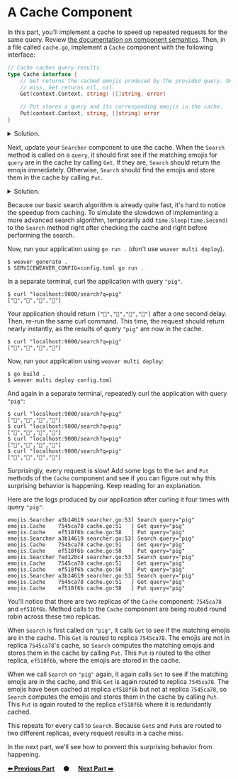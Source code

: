 # A Cache Component

In this part, you'll implement a cache to speed up repeated requests for the
same query. Review [the documentation on component
semantics][component_semantics]. Then, in a file called `cache.go`, implement a
`Cache` component with the following interface:

```go
// Cache caches query results.
type Cache interface {
    // Get returns the cached emojis produced by the provided query. On cache
    // miss, Get returns nil, nil.
    Get(context.Context, string) ([]string, error)

    // Put stores a query and its corresponding emojis in the cache.
    Put(context.Context, string, []string) error
}
```

<details>
<summary>Solution.</summary>

https://github.com/ServiceWeaver/workshops/blob/4eca79ebc6bfe3ef1225c965ec729db70f175994/07/cache.go#L15-L60
</details>

Next, update your `Searcher` component to use the cache. When the `Search`
method is called on a `query`, it should first see if the matching emojis for
`query` are in the cache by calling `Get`. If they are, `Search` should return
the emojis immediately. Otherwise, `Search` should find the emojis and store
them in the cache by calling `Put`.

<details>
<summary>Solution.</summary>

https://github.com/ServiceWeaver/workshops/blob/4eca79ebc6bfe3ef1225c965ec729db70f175994/07/searcher.go#L32-L36
https://github.com/ServiceWeaver/workshops/blob/4eca79ebc6bfe3ef1225c965ec729db70f175994/07/searcher.go#L41-L47
https://github.com/ServiceWeaver/workshops/blob/4eca79ebc6bfe3ef1225c965ec729db70f175994/07/searcher.go#L69-L72
</details>

Because our basic search algorithm is already quite fast, it's hard to notice
the speedup from caching. To simulate the slowdown of implementing a more
advanced search algorithm, temporarily add `time.Sleep(time.Second)` to the
`Search` method right after checking the cache and right before performing the
search.

Now, run your application using `go run .` (don't use `weaver multi deploy`).

```
$ weaver generate .
$ SERVICEWEAVER_CONFIG=config.toml go run .
```

In a separate terminal, curl the application with query `"pig"`.

```
$ curl "localhost:9000/search?q=pig"
["🐖","🐗","🐷","🐽"]
```

Your application should return `["🐖","🐗","🐷","🐽"]` after a one second delay.
Then, re-run the same curl command. This time, the request should return nearly
instantly, as the results of query `"pig"` are now in the cache.

```
$ curl "localhost:9000/search?q=pig"
["🐖","🐗","🐷","🐽"]
```

Now, run your application using `weaver multi deploy`:

```
$ go build .
$ weaver multi deploy config.toml
```

And again in a separate terminal, repeatedly curl the application with query
`"pig"`:

```
$ curl "localhost:9000/search?q=pig"
["🐖","🐗","🐷","🐽"]
$ curl "localhost:9000/search?q=pig"
["🐖","🐗","🐷","🐽"]
$ curl "localhost:9000/search?q=pig"
["🐖","🐗","🐷","🐽"]
$ curl "localhost:9000/search?q=pig"
["🐖","🐗","🐷","🐽"]
```

Surprisingly, every request is slow! Add some logs to the `Get` and `Put`
methods of the `Cache` component and see if you can figure out why this
surprising behavior is happening. Keep reading for an explanation.

Here are the logs produced by our application after curling it four times with
query `"pig"`:

```
emojis.Searcher a3b14619 searcher.go:53] Search query="pig"
emojis.Cache    7545ca78 cache.go:51   ] Get query="pig"
emojis.Cache    ef518f6b cache.go:58   ] Put query="pig"
emojis.Searcher a3b14619 searcher.go:53] Search query="pig"
emojis.Cache    7545ca78 cache.go:51   ] Get query="pig"
emojis.Cache    ef518f6b cache.go:58   ] Put query="pig"
emojis.Searcher 7ed120c4 searcher.go:53] Search query="pig"
emojis.Cache    7545ca78 cache.go:51   ] Get query="pig"
emojis.Cache    ef518f6b cache.go:58   ] Put query="pig"
emojis.Searcher a3b14619 searcher.go:53] Search query="pig"
emojis.Cache    7545ca78 cache.go:51   ] Get query="pig"
emojis.Cache    ef518f6b cache.go:58   ] Put query="pig"
```

You'll notice that there are two replicas of the `Cache` component: `7545ca78`
and `ef518f6b`. Method calls to the `Cache` component are being routed round
robin across these two replicas.

When `Search` is first called on `"pig"`, it calls `Get` to see if the matching
emojis are in the cache. This `Get` is routed to replica `7545ca78`. The emojis
are not in replica `7545ca78`'s cache, so `Search` computes the matching emojis
and stores them in the cache by calling `Put`. This `Put` is routed to the other
replica, `ef518f6b`, where the emojis are stored in the cache.

When we call `Search` on `"pig"` again, it again calls `Get` to see if the
matching emojis are in the cache, and this `Get` is again routed to replica
`7545ca78`. The emojis have been cached at replica `ef518f6b` but not at replica
`7545ca78`, so `Search` computes the emojis and stores them in the cache by
calling `Put`. This `Put` is again routed to the replica `ef518f6b` where it is
redundantly cached.

This repeats for every call to `Search`. Because `Get`s and `Put`s are routed to
two different replicas, every request results in a cache miss.

In the next part, we'll see how to prevent this surprising behavior from
happening.

[**:arrow_left: Previous Part**](../06)
&nbsp;&nbsp;&nbsp; :black_circle: &nbsp;&nbsp;&nbsp;
[**Next Part :arrow_right:**](../08)

[component_semantics]: https://serviceweaver.dev/docs.html#components-semantics

